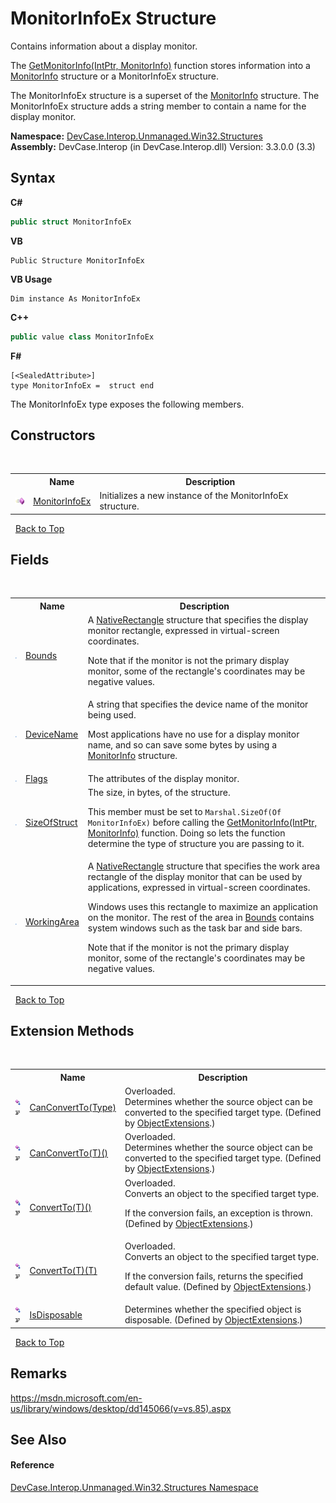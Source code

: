 # MonitorInfoEx Structure
 

Contains information about a display monitor. 

 The <a href="M_DevCase_Interop_Unmanaged_Win32_NativeMethods_GetMonitorInfo">GetMonitorInfo(IntPtr, MonitorInfo)</a> function stores information into a <a href="T_DevCase_Interop_Unmanaged_Win32_Structures_MonitorInfo">MonitorInfo</a> structure or a MonitorInfoEx structure. 

 The MonitorInfoEx structure is a superset of the <a href="T_DevCase_Interop_Unmanaged_Win32_Structures_MonitorInfo">MonitorInfo</a> structure. The MonitorInfoEx structure adds a string member to contain a name for the display monitor.

**Namespace:**&nbsp;<a href="N_DevCase_Interop_Unmanaged_Win32_Structures">DevCase.Interop.Unmanaged.Win32.Structures</a><br />**Assembly:**&nbsp;DevCase.Interop (in DevCase.Interop.dll) Version: 3.3.0.0 (3.3)

## Syntax

**C#**<br />
``` C#
public struct MonitorInfoEx
```

**VB**<br />
``` VB
Public Structure MonitorInfoEx
```

**VB Usage**<br />
``` VB Usage
Dim instance As MonitorInfoEx
```

**C++**<br />
``` C++
public value class MonitorInfoEx
```

**F#**<br />
``` F#
[<SealedAttribute>]
type MonitorInfoEx =  struct end
```

The MonitorInfoEx type exposes the following members.


## Constructors
&nbsp;<table><tr><th></th><th>Name</th><th>Description</th></tr><tr><td>![Public method](media/pubmethod.gif "Public method")</td><td><a href="M_DevCase_Interop_Unmanaged_Win32_Structures_MonitorInfoEx__ctor">MonitorInfoEx</a></td><td>
Initializes a new instance of the MonitorInfoEx structure.</td></tr></table>&nbsp;
<a href="#monitorinfoex-structure">Back to Top</a>

## Fields
&nbsp;<table><tr><th></th><th>Name</th><th>Description</th></tr><tr><td>![Public field](media/pubfield.gif "Public field")</td><td><a href="F_DevCase_Interop_Unmanaged_Win32_Structures_MonitorInfoEx_Bounds">Bounds</a></td><td>
A <a href="T_DevCase_Interop_Unmanaged_Win32_Structures_NativeRectangle">NativeRectangle</a> structure that specifies the display monitor rectangle, expressed in virtual-screen coordinates. 

 Note that if the monitor is not the primary display monitor, some of the rectangle's coordinates may be negative values.</td></tr><tr><td>![Public field](media/pubfield.gif "Public field")</td><td><a href="F_DevCase_Interop_Unmanaged_Win32_Structures_MonitorInfoEx_DeviceName">DeviceName</a></td><td>
A string that specifies the device name of the monitor being used. 

 Most applications have no use for a display monitor name, and so can save some bytes by using a <a href="T_DevCase_Interop_Unmanaged_Win32_Structures_MonitorInfo">MonitorInfo</a> structure.</td></tr><tr><td>![Public field](media/pubfield.gif "Public field")</td><td><a href="F_DevCase_Interop_Unmanaged_Win32_Structures_MonitorInfoEx_Flags">Flags</a></td><td>
The attributes of the display monitor.</td></tr><tr><td>![Public field](media/pubfield.gif "Public field")</td><td><a href="F_DevCase_Interop_Unmanaged_Win32_Structures_MonitorInfoEx_SizeOfStruct">SizeOfStruct</a></td><td>
The size, in bytes, of the structure. 

 This member must be set to `Marshal.SizeOf(Of MonitorInfoEx)` before calling the <a href="M_DevCase_Interop_Unmanaged_Win32_NativeMethods_GetMonitorInfo">GetMonitorInfo(IntPtr, MonitorInfo)</a> function. Doing so lets the function determine the type of structure you are passing to it.</td></tr><tr><td>![Public field](media/pubfield.gif "Public field")</td><td><a href="F_DevCase_Interop_Unmanaged_Win32_Structures_MonitorInfoEx_WorkingArea">WorkingArea</a></td><td>
A <a href="T_DevCase_Interop_Unmanaged_Win32_Structures_NativeRectangle">NativeRectangle</a> structure that specifies the work area rectangle of the display monitor that can be used by applications, expressed in virtual-screen coordinates. 

 Windows uses this rectangle to maximize an application on the monitor. The rest of the area in <a href="F_DevCase_Interop_Unmanaged_Win32_Structures_MonitorInfoEx_Bounds">Bounds</a> contains system windows such as the task bar and side bars. 

 Note that if the monitor is not the primary display monitor, some of the rectangle's coordinates may be negative values.</td></tr></table>&nbsp;
<a href="#monitorinfoex-structure">Back to Top</a>

## Extension Methods
&nbsp;<table><tr><th></th><th>Name</th><th>Description</th></tr><tr><td>![Public Extension Method](media/pubextension.gif "Public Extension Method")![Code example](media/CodeExample.png "Code example")</td><td><a href="M_DevCase_Core_Extensions_Object_ObjectExtensions_CanConvertTo">CanConvertTo(Type)</a></td><td>Overloaded.  
Determines whether the source object can be converted to the specified target type.
 (Defined by <a href="T_DevCase_Core_Extensions_Object_ObjectExtensions">ObjectExtensions</a>.)</td></tr><tr><td>![Public Extension Method](media/pubextension.gif "Public Extension Method")![Code example](media/CodeExample.png "Code example")</td><td><a href="M_DevCase_Core_Extensions_Object_ObjectExtensions_CanConvertTo__1">CanConvertTo(T)()</a></td><td>Overloaded.  
Determines whether the source object can be converted to the specified target type.
 (Defined by <a href="T_DevCase_Core_Extensions_Object_ObjectExtensions">ObjectExtensions</a>.)</td></tr><tr><td>![Public Extension Method](media/pubextension.gif "Public Extension Method")![Code example](media/CodeExample.png "Code example")</td><td><a href="M_DevCase_Core_Extensions_Object_ObjectExtensions_ConvertTo__1">ConvertTo(T)()</a></td><td>Overloaded.  
Converts an object to the specified target type. 

 If the conversion fails, an exception is thrown.
 (Defined by <a href="T_DevCase_Core_Extensions_Object_ObjectExtensions">ObjectExtensions</a>.)</td></tr><tr><td>![Public Extension Method](media/pubextension.gif "Public Extension Method")![Code example](media/CodeExample.png "Code example")</td><td><a href="M_DevCase_Core_Extensions_Object_ObjectExtensions_ConvertTo__1_1">ConvertTo(T)(T)</a></td><td>Overloaded.  
Converts an object to the specified target type. 

 If the conversion fails, returns the specified default value.
 (Defined by <a href="T_DevCase_Core_Extensions_Object_ObjectExtensions">ObjectExtensions</a>.)</td></tr><tr><td>![Public Extension Method](media/pubextension.gif "Public Extension Method")![Code example](media/CodeExample.png "Code example")</td><td><a href="M_DevCase_Core_Extensions_Object_ObjectExtensions_IsDisposable">IsDisposable</a></td><td>
Determines whether the specified object is disposable.
 (Defined by <a href="T_DevCase_Core_Extensions_Object_ObjectExtensions">ObjectExtensions</a>.)</td></tr></table>&nbsp;
<a href="#monitorinfoex-structure">Back to Top</a>

## Remarks
<a href="https://msdn.microsoft.com/en-us/library/windows/desktop/dd145066(v=vs.85).aspx" target="_blank">https://msdn.microsoft.com/en-us/library/windows/desktop/dd145066(v=vs.85).aspx</a>

## See Also


#### Reference
<a href="N_DevCase_Interop_Unmanaged_Win32_Structures">DevCase.Interop.Unmanaged.Win32.Structures Namespace</a><br />